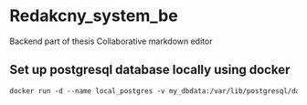 # Redakcny_system_be
Backend part of thesis Collaborative markdown editor

## Set up postgresql database locally using docker
``````dockerfile
docker run -d --name local_postgres -v my_dbdata:/var/lib/postgresql/data -p 5432:5432 -e POSTGRES_USER=postgres -e POSTGRES_PASSWORD=sa -e POSTGRES_DB=postgres -d postgres:latest
``````
